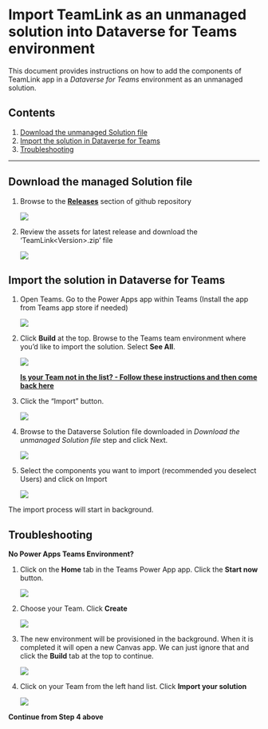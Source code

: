 ﻿# Import TeamLink as an unmanaged solution into Dataverse for Teams environment 

This document provides instructions on how to add the components of TeamLink app in a *Dataverse for Teams* environment as an unmanaged solution.  


## Contents 

1. [Download the unmanaged Solution file](#p1)
1. [Import the solution in Dataverse for Teams](#p2)
1. [Troubleshooting](#p3)
---

## Download the managed Solution file<a name="p1"></a>

1. Browse to the **[Releases](https://github.com/stuartridout/teamlink/releases)** section of github repository 

   ![](./images/01.jpeg)


1. Review the assets for latest release and download the ‘TeamLink\<Version>.zip’ file 

   ![](images/02.jpeg)


## Import the solution in Dataverse for Teams<a name="p2"></a>

1. Open Teams. Go to the Power Apps app within Teams (Install the app from Teams app store if needed) 

   ![](images/03.jpeg)


1. Click **Build** at the top.  Browse to the Teams team environment where you’d like to import the solution. Select **See All**. 

   ![](images/04.jpeg)
   
   [**Is your Team not in the list? - Follow these instructions and then come back here**](#p3)


1. Click the “Import” button. 

   ![](images/05.jpeg)


1. Browse to the Dataverse Solution file downloaded in *Download the unmanaged Solution file* step and click Next. 

   ![](images/06.jpeg)


1. Select the components you want to import (recommended you deselect Users) and click on Import 

   ![](images/07.jpeg)

The import process will start in background.


## Troubleshooting<a name="p3"></a>

**No Power Apps Teams Environment?**

1. Click on the **Home** tab in the Teams Power App app.  Click the **Start now** button.

   ![](images/t01.jpg)
   

1. Choose your Team.  Click **Create**

   ![](images/t02.jpg)

   
1. The new environment will be provisioned in the background.  When it is completed it will open a new Canvas app.  We can just ignore that and click the **Build** tab at the top to continue.

   ![](images/t03.jpg)


1. Click on your Team from the left hand list.  Click **Import your solution**

   ![](images/04a.jpeg)

   
**Continue from Step 4 above**
